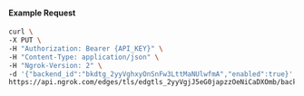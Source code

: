 <!-- Code generated for API Clients. DO NOT EDIT. -->

#### Example Request

```bash
curl \
-X PUT \
-H "Authorization: Bearer {API_KEY}" \
-H "Content-Type: application/json" \
-H "Ngrok-Version: 2" \
-d '{"backend_id":"bkdtg_2yyVghxyOnSnFw3LttMaNUlwfmA","enabled":true}' \
https://api.ngrok.com/edges/tls/edgtls_2yyVgjJ5eG0japzzOeNiCaDXOmb/backend
```
